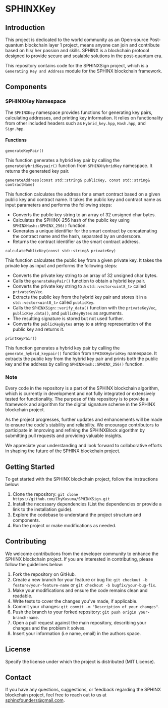 # SPHINXKey

## Introduction

This project is dedicated to the world community as an Open-source Post-quantum blockchain layer 1 project, means anyone can join and contribute based on his/ her passion and skills. SPHINX is a blockchain protocol designed to provide secure and scalable solutions in the post-quantum era.

This repository contains code for the SPHINXSign project, which is a `Generating Key and Address` module for the SPHINX blockchain framework.

## Components

### SPHINXKey Namespace

The `SPHINXKey` namespace provides functions for generating key pairs, calculating addresses, and printing key information. It relies on functionality from other included headers such as `Hybrid_key.hpp`, `Hash.hpp`, and `Sign.hpp`.

#### Functions

`generateKeyPair()`

This function generates a hybrid key pair by calling the `generateHybridKeypair()` function from `SPHINXHybridKey` namespace. It returns the generated key pair.

`generateAddress(const std::string& publicKey, const std::string& contractName)`

This function calculates the address for a smart contract based on a given public key and contract name. It takes the public key and contract name as input parameters and performs the following steps:

- Converts the public key string to an array of 32 unsigned char bytes.
- Calculates the SPHINX-256 hash of the public key using `SPHINXHash::SPHINX_256()` function.
- Generates a unique identifier for the smart contract by concatenating the contract name and the hash, separated by an underscore.
- Returns the contract identifier as the smart contract address.

`calculatePublicKey(const std::string& privateKey)`

This function calculates the public key from a given private key. It takes the private key as input and performs the following steps:

- Converts the private key string to an array of 32 unsigned char bytes.
- Calls the `generateKeyPair()` function to obtain a hybrid key pair.
- Converts the private key string to a `std::vector<uint8_t>` called `privateKeyVec`.
- Extracts the public key from the hybrid key pair and stores it in a `std::vector<uint8_t>` called `publicKey`.
- Calls the `SPHINXSign::verify_data()` function with the `privateKeyVec`, `publicKey.data()`, and `publicKeyBytes` as arguments.
- The resulting signature is stored but not used further.
- Converts the `publicKeyBytes` array to a string representation of the public key and returns it.

`printKeyPair()`

This function generates a hybrid key pair by calling the `generate_hybrid_keypair()` function from `SPHINXHybridKey` namespace.
It extracts the public key from the hybrid key pair and prints both the public key and the address by calling `SPHINXHash::SPHINX_256()` function.


### Note

Every code in the repository is a part of the SPHINX blockchain algorithm, which is currently in development and not fully integrated or extensively tested for functionality. The purpose of this repository is to provide a framework and algorithm for the digital signature scheme in the SPHINX blockchain project.

As the project progresses, further updates and enhancements will be made to ensure the code's stability and reliability. We encourage contributors to participate in improving and refining the SPHINXBlock algorithm by submitting pull requests and providing valuable insights.

We appreciate your understanding and look forward to collaborative efforts in shaping the future of the SPHINX blockchain project.


## Getting Started
To get started with the SPHINX blockchain project, follow the instructions below:

1. Clone the repository: `git clone https://github.com/ChyKusuma/SPHINXSign.git`
2. Install the necessary dependencies (List the dependencies or provide a link to the installation guide).
3. Explore the codebase to understand the project structure and components.
4. Run the project or make modifications as needed.


## Contributing
We welcome contributions from the developer community to enhance the SPHINX blockchain project. If you are interested in contributing, please follow the guidelines below:

1. Fork the repository on GitHub.
2. Create a new branch for your feature or bug fix: `git checkout -b feature/your-feature-name` or `git checkout -b bugfix/your-bug-fix`.
3. Make your modifications and ensure the code remains clean and readable.
4. Write tests to cover the changes you've made, if applicable.
5. Commit your changes: `git commit -m "Description of your changes"`.
6. Push the branch to your forked repository: `git push origin your-branch-name`.
7. Open a pull request against the main repository, describing your changes and the problem it solves.
8. Insert your information (i.e name, email) in the authors space.

## License
Specify the license under which the project is distributed (MIT License).

## Contact
If you have any questions, suggestions, or feedback regarding the SPHINX blockchain project, feel free to reach out to us at [sphinxfounders@gmail.com](mailto:sphinxfounders@gmail.com).
